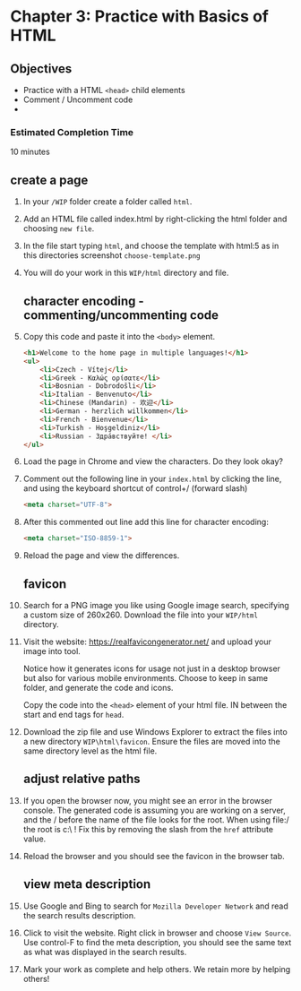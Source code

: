 # Chapter 3: Practice with Basics of HTML 

## Objectives
* Practice with a HTML `<head>` child elements
* Comment / Uncomment code
* 

### Estimated Completion Time 
10 minutes

## create a page

1. In your `/WIP` folder create a folder called `html`.

1. Add an HTML file called index.html by right-clicking the html folder and choosing `new file`.

1. In the file start typing `html`, and choose the template with html:5 as in this directories screenshot `choose-template.png`

1. You will do your work in this `WIP/html` directory and file.

    ## character encoding - commenting/uncommenting code
1. Copy this code and paste it into the `<body>` element.
    ```html
    <h1>Welcome to the home page in multiple languages!</h1>
    <ul>
        <li>Czech - Vítej</li> 
        <li>Greek - Καλώς ορίσατε</li>
        <li>Bosnian - Dobrodošli</li>
        <li>Italian - Benvenuto</li>
        <li>Chinese (Mandarin) - 欢迎</li>
        <li>German - herzlich willkommen</li>
        <li>French - Bienvenue</li>
        <li>Turkish - Hoşgeldiniz</li>
        <li>Russian - Здра́вствуйте! </li>
    </ul>
    ```

1. Load the page in Chrome and view the characters. Do they look okay?

1. Comment out the following line in your `index.html` by clicking the line, and using the keyboard shortcut of control+/  (forward slash)
    ```html
    <meta charset="UTF-8">
    ```

1. After this commented out line add this line for character encoding:
    ```html
    <meta charset="ISO-8859-1">
    ```

1. Reload the page and view the differences.

    ## favicon
1. Search for a PNG image you like using Google image search, specifying a custom size of 260x260. Download the file into your `WIP/html` directory.

1. Visit the website: https://realfavicongenerator.net/ and upload your image into tool. 

    Notice how it generates icons for usage not just in a desktop browser but also for various mobile environments. Choose to keep in same folder, and generate the code and icons.

    Copy the code into the `<head>` element of your html file. IN between the start and end tags for `head`.

1. Download the zip file and use Windows Explorer to extract the files into a new directory `WIP\html\favicon`. Ensure the files are moved into the same directory level as the html file.

    ## adjust relative paths

1. If you open the browser now, you might see an error in the browser console. The generated code is assuming you are working on a server, and the / before the name of the file looks for the root. When using file:/ the root is c:\ !  Fix this by removing the slash from the `href` attribute value.

1. Reload the browser and you should see the favicon in the browser tab.

    ## view meta description

1. Use Google and Bing to search for `Mozilla Developer Network` and read the search results description.

1. Click to visit the website. Right click in browser and choose `View Source`.  Use control-F to find the meta description, you should see the same text as what was displayed in the search results. 

1. Mark your work as complete and help others. We retain more by helping others!